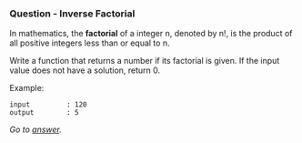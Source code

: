 ### Question - Inverse Factorial

In mathematics, the **factorial** of a integer n, denoted by n!, is the product of all positive integers less than or equal to n.

Write a function that returns a number if its factorial is given.
If the input value does not have a solution, return 0.

Example:
```
input         : 120
output        : 5
```

_Go to [answer](https://github.com/enesdemirag/programming-exercises/blob/master/answers/inverse-factorial.md)._
